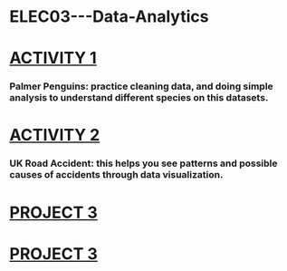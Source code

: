 # ELEC03---Data-Analytics

<h1><a href="https://github.com/CheloMacatangay/ELEC03---Data-Analytics/blob/main/Activity1/Activity.ipynb" target="_blank">ACTIVITY 1</a></h1>
<h3>Palmer Penguins:  practice cleaning data, and doing simple analysis to understand different species on this datasets.</h3>


<h1><a href="https://github.com/CheloMacatangay/ELEC03---Data-Analytics/blob/main/Activity2/Activity2.ipynb" target="_blank">ACTIVITY 2</a></h1>
<h3>UK Road Accident: this helps you see patterns and possible causes of accidents through data visualization.</h3>

 
<h1><a href="https://github.com/CheloMacatangay/ELEC03---Data-Analytics/blob/main/project3/PROJECT3_PH_DENGUE_ANALYSIS_.ipynb">PROJECT 3</a></h1>


 
<h1><a href="https://github.com/CheloMacatangay/ELEC03---Data-Analytics/blob/main/Assignment/Macatangay_Chelo_SalaryPrediction.ipynb">PROJECT 3</a></h1>




